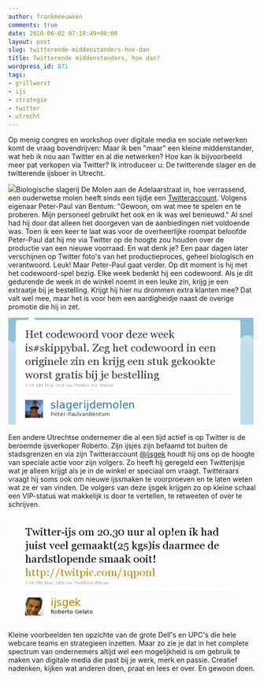 ```yaml
---
author: frankmeeuwsen
comments: true
date: 2010-06-02 07:19:49+00:00
layout: post
slug: twitterende-middenstanders-hoe-dan
title: Twitterende middenstanders, hoe dan?
wordpress_id: 871
tags:
- grillworst
- ijs
- strategie
- twitter
- utrecht
---
```


Op menig congres en workshop over digitale media en sociale netwerken komt de vraag bovendrijven: Maar ik ben "maar" een kleine middenstander, wat heb ik nou aan Twitter en al die netwerken? Hoe kan ik bijvoorbeeld meer pat verkopen via Twitter? Ik introduceer u: De twitterende slager en de twitterende ijsboer in Utrecht.

[![](http://www.incredibleadventure.nl/wp-content/uploadimages/foto1-225x300.jpg)](../images/uploadimages/foto1.jpg)Biologische slagerij De Molen aan de Adelaarstraat in, hoe verrassend, een ouderwetse molen heeft sinds een tijdje een [Twitteraccount](http://www.twitter.com/slagerijdemolen). Volgens eigenaar Peter-Paul van Bentum: "Gewoon, om wat mee te spelen en te proberen. Mijn personeel gebruikt het ook en ik was wel benieuwd." Al snel had hij door dat alleen het doorgeven van de aanbiedingen niet voldoende was. Toen ik een keer te laat was voor de overheerlijke roompat beloofde Peter-Paul dat hij me via Twitter op de hoogte zou houden over de productie van een nieuwe voorraad. En wat denk je? Een paar dagen later verschijnen op Twitter foto's van het productieproces, geheel biologisch en verantwoord. Leuk! Maar Peter-Paul gaat verder. Op dit moment is hij met het codewoord-spel bezig. Elke week bedenkt hij een codewoord. Als je dit gedurende de week in de winkel noemt in een leuke zin, krijg je een extraatje bij je bestelling. Krijgt hij hier nu drommen extra klanten mee? Dat valt wel mee, maar het is voor hem een aardigheidje naast de overige promotie die hij in zet.

[![](../images/uploadimages/tweet-e1275463084228.png)](../images/uploadimages/tweet.png)

Een andere Utrechtse ondernemer die al een tijd actief is op Twitter is de beroemde ijsverkoper Roberto. Zijn ijsjes zijn befaamd tot buiten de stadsgrenzen en via zijn Twitteraccount [@ijsgek](http://www.twitter.com/ijsgek) houdt hij ons op de hoogte van speciale actie voor zijn volgers. Zo heeft hij geregeld een Twitterijsje wat je alleen krijgt als je in de winkel er speciaal om vraagt. Twitteraars vraagt hij soms ook om nieuwe ijssmaken te voorproeven en te laten weten wat ze er van vinden. De volgers van deze ijsgek krijgen zo op kleine schaal een VIP-status wat makkelijk is door te vertellen, te retweeten of over te schrijven.

[![](../images/uploadimages/tweet2-e1275463165634.png)](../images/uploadimages/tweet2.png)

Kleine voorbeelden ten opzichte van de grote Dell's en UPC's die hele webcare teams en strategieen inzetten. Maar zo zie je dat in het complete spectrum van ondernemers altijd wel een mogelijkheid is om gebruik te maken van digitale media die past bij je werk, merk en passie. Creatief nadenken, kijken wat anderen doen, praat en lees er over. En gewoon doen.
